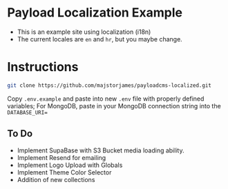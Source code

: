 # Payload Localization Example 

- This is an example site using localization (i18n)
- The current locales are `en` and `hr`, but you maybe change.



# Instructions 

```sh
git clone https://github.com/majstorjames/payloadcms-localized.git
```

Copy `.env.example` and paste into new `.env` file with properly defined variables; For MongoDB, paste in your MongoDB connection string into the `DATABASE_URI=`


## To Do
- Implement SupaBase with S3 Bucket media loading ability.
- Implement Resend for emailing
- Implement Logo Upload with Globals
- Implement Theme Color Selector
- Addition of new collections